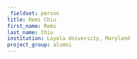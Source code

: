 ```yaml
---
_fieldset: person
title: Remi Chiu
first_name: Remi
last_name: Chiu
institution: Loyola University, Maryland
project_group: alumni
---
```

